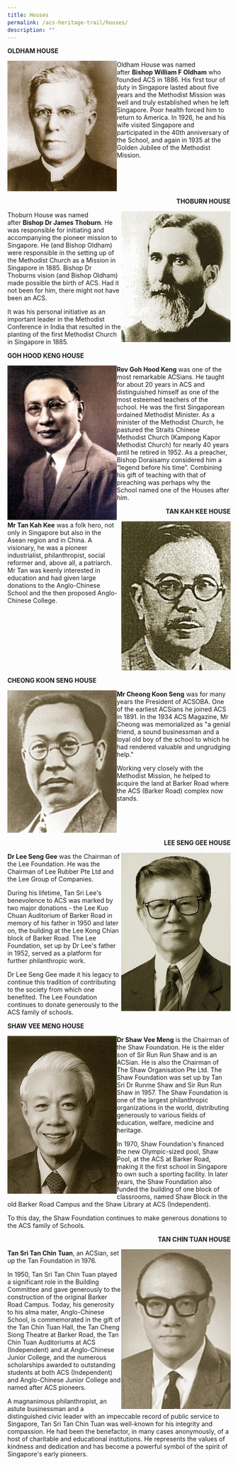 ```yaml
---
title: Houses
permalink: /acs-heritage-trail/houses/
description: ""
---
```

**OLDHAM HOUSE**

<img align="left" style="width:49%" src="/images/bishop-oldam.jpg">

Oldham House was named after&nbsp;**Bishop William F Oldham**&nbsp;who founded ACS in 1886. His first tour of duty in Singapore lasted about five years and the Methodist Mission was well and truly established when he left Singapore. Poor health forced him to return to America. In 1926, he and his wife visited Singapore and participated in the 40th anniversary of the School, and again in 1935 at the Golden Jubilee of the Methodist Mission.
<br clear="left">

<p align="right"><b>THOBURN HOUSE</b></p>

<img align="right" style="width:49%" src="/images/bishop-thoburn.jpg">

Thoburn House was named after&nbsp;**Bishop Dr James Thoburn**. He was responsible for initiating and accompanying the pioneer mission to Singapore. He (and Bishop Oldham) were responsible in the setting up of the Methodist Church as a Mission in Singapore in 1885. Bishop Dr Thoburns vision (and Bishop Oldham) made possible the birth of ACS. Had it not been for him, there might not have been an ACS.

It was his personal initiative as an important leader in the Methodist Conference in India that resulted in the planting of the first Methodist Church in Singapore in 1885.<p></p>

**GOH HOOD KENG HOUSE**

<img align="left" style="width:49%" src="/images/goh-hood-keng.jpg">

**Rev Goh Hood Keng**&nbsp;was one of the most remarkable ACSians. He taught for about 20 years in ACS and distinguished himself as one of the most esteemed teachers of the school. He was the first Singaporean ordained Methodist Minister. As a minister of the Methodist Church, he pastured the Straits Chinese Methodist Church (Kampong Kapor Methodist Church) for nearly 40 years until he retired in 1952. As a preacher, Bishop Doraisamy considered him a “legend before his time”. Combining his gift of teaching with that of preaching was perhaps why the School named one of the Houses after him.

<p align="right"><b>TAN KAH KEE HOUSE</b></p>
	
<img align="right" style="width:49%" src="/images/tan-kah-kee.jpg">

**Mr Tan Kah Kee**&nbsp;was a folk hero, not only in Singapore but also in the Asean region and in China. A visionary, he was a pioneer industrialist, philanthropist, social reformer and, above all, a patriarch. Mr Tan was keenly interested in education and had given large donations to the Anglo-Chinese School and the then proposed Anglo-Chinese College.
<br clear="right">

**CHEONG KOON SENG HOUSE**

<img align="left" style="width:49%" src="/images/cheong-koon-seng.jpg">

**Mr Cheong Koon Seng**&nbsp;was for many years the President of ACSOBA. One of the earliest ACSians he joined ACS in 1891. In the 1934 ACS Magazine, Mr Cheong was memorialized as&nbsp;"a genial friend, a sound businessman and a loyal old boy of the school to which he had rendered valuable and ungrudging help."

Working very closely with the Methodist Mission, he helped to acquire the land at Barker Road where the ACS (Barker Road) complex now stands.
<br clear="left">

<p align="right"><b>LEE SENG GEE HOUSE</b></p>

<img align="right" style="width:49%" src="/images/lee-seng-gee.jpg">

**Dr Lee Seng Gee**&nbsp;was the Chairman of the Lee Foundation. He was the Chairman of Lee Rubber Pte Ltd and the Lee Group of Companies.

During his lifetime, Tan Sri Lee's benevolence to ACS was marked by two major donations - the Lee Kuo Chuan Auditorium of Barker Road in memory of his father in 1950 and later on, the building at the Lee Kong Chian block of Barker Road. The Lee Foundation, set up by Dr Lee's father in 1952, served as a platform for further philanthropic work.

Dr Lee Seng Gee made it his legacy to continue this tradition of contributing to the society from which one benefited. The Lee Foundation continues to donate generously to the ACS family of schools.

**SHAW VEE MENG HOUSE**

<img align="left" style="width:49%" src="/images/shaw-vee-meng.jpg">

**Dr Shaw Vee Meng**&nbsp;is the Chairman of the Shaw Foundation. He is the elder son of Sir Run Run Shaw and is an ACSian. He is also the Chairman of The Shaw Organisation Pte Ltd. The Shaw Foundation was set up by Tan Sri Dr Runme Shaw and Sir Run Run Shaw in 1957. The Shaw Foundation is one of the largest philanthropic organizations in the world, distributing generously to various fields of education, welfare, medicine and heritage.

In 1970, Shaw Foundation's financed the new Olympic-sized pool, Shaw Pool, at the ACS at Barker Road, making it the first school in Singapore to own such a sporting facility. In later years, the Shaw Foundation also funded the building of one block of classrooms, named Shaw Block in the old Barker Road Campus and the Shaw Library at ACS (Independent).

To this day, the Shaw Foundation continues to make generous donations to the ACS family of Schools.

<p align="right"><b>TAN CHIN TUAN HOUSE</b></p>

<img align="right" style="width:49%" src="/images/tan-chin-tuan.jpg">

**Tan Sri Tan Chin Tuan**, an ACSian, set up the Tan Foundation in 1976.

In 1950, Tan Sri Tan Chin Tuan played a significant role in the Building Committee and gave generously to the construction of the original Barker Road Campus. Today, his generosity to his alma mater, Anglo-Chinese School, is commemorated in the gift of the Tan Chin Tuan Hall, the Tan Cheng Siong Theatre at Barker Road, the Tan Chin Tuan Auditoriums at ACS (Independent) and at Anglo-Chinese Junior College, and the numerous scholarships awarded to outstanding students at both ACS (Independent) and Anglo-Chinese Junior College and named after ACS pioneers.

A magnanimous philanthropist, an astute businessman and a distinguished civic leader with an impeccable record of public service to Singapore, Tan Sri Tan Chin Tuan was well-known for his integrity and compassion. He had been the benefactor, in many cases anonymously, of a host of charitable and educational institutions. He represents the values of kindness and dedication and has become a powerful symbol of the spirit of Singapore's early pioneers.
